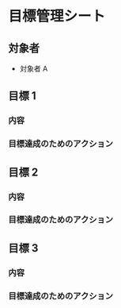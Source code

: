 # 目標管理シート
## 対象者
- 対象者 A

## 目標 1
### 内容


### 目標達成のためのアクション



## 目標 2
### 内容


### 目標達成のためのアクション



## 目標 3
### 内容


### 目標達成のためのアクション
